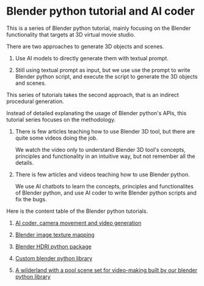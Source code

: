 # Blender python tutorial and AI coder

This is a series of Blender python tutorial, mainly focusing on the Blender functionality that targets at 3D virtual movie studio. 

There are two approaches to generate 3D objects and scenes. 

1. Use AI models to directly generate them with textual prompt.

2. Still using textual prompt as input, but we use use the prompt to write Blender python script, and execute the script to generate the 3D objects and scenes.

This series of tutorials takes the second approach, that is an indirect procedural generation. 

Instead of detailed explanating the usage of Blender python's APIs, this tutorial series focuses on the methodology. 

1. There is few articles teaching how to use Blender 3D tool, but there are quite some videos doing the job.

   We watch the video only to understand Blender 3D tool's concepts, principles and functionality in an intuitive way, but not remember all the details.

2. There is few articles and videos teaching how to use Blender python.

   We use AI chatbots to learn the concepts, principles and functionalites of Blender python, and use AI coder to write Blender python scripts and fix the bugs.

Here is the content table of the Blender python tutorials. 

1. [AI coder, camera movement and video generation](./chapter_01/camera_movement.md)

2. [Blender image texture mapping](./chapter_02/image_texture.md)

3. [Blender HDRI python package](./chapter_03/dome_with_hdri_and_sun.md)

4. [Custom blender python library](./chapter_04/custom_blender_python_library.md)

5. [A wilderland with a pool scene set for video-making built by our blender python library](./chapter_05/use_our_blender_library_to_build_a_scene_of_wilderland_with_pool.md)   

